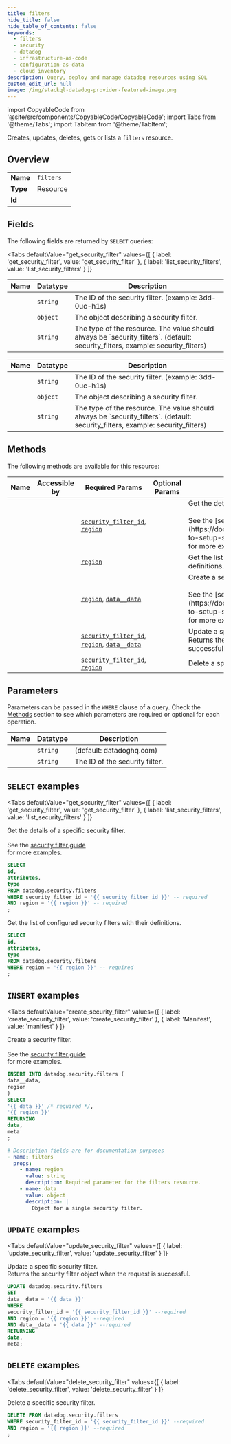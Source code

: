 ```yaml
--- 
title: filters
hide_title: false
hide_table_of_contents: false
keywords:
  - filters
  - security
  - datadog
  - infrastructure-as-code
  - configuration-as-data
  - cloud inventory
description: Query, deploy and manage datadog resources using SQL
custom_edit_url: null
image: /img/stackql-datadog-provider-featured-image.png
---
```


import CopyableCode from '@site/src/components/CopyableCode/CopyableCode';
import Tabs from '@theme/Tabs';
import TabItem from '@theme/TabItem';

Creates, updates, deletes, gets or lists a <code>filters</code> resource.

## Overview
<table><tbody>
<tr><td><b>Name</b></td><td><code>filters</code></td></tr>
<tr><td><b>Type</b></td><td>Resource</td></tr>
<tr><td><b>Id</b></td><td><CopyableCode code="datadog.security.filters" /></td></tr>
</tbody></table>

## Fields

The following fields are returned by `SELECT` queries:

<Tabs
    defaultValue="get_security_filter"
    values={[
        { label: 'get_security_filter', value: 'get_security_filter' },
        { label: 'list_security_filters', value: 'list_security_filters' }
    ]}
>
<TabItem value="get_security_filter">

<table>
<thead>
    <tr>
    <th>Name</th>
    <th>Datatype</th>
    <th>Description</th>
    </tr>
</thead>
<tbody>
<tr>
    <td><CopyableCode code="id" /></td>
    <td><code>string</code></td>
    <td>The ID of the security filter. (example: 3dd-0uc-h1s)</td>
</tr>
<tr>
    <td><CopyableCode code="attributes" /></td>
    <td><code>object</code></td>
    <td>The object describing a security filter.</td>
</tr>
<tr>
    <td><CopyableCode code="type" /></td>
    <td><code>string</code></td>
    <td>The type of the resource. The value should always be `security_filters`. (default: security_filters, example: security_filters)</td>
</tr>
</tbody>
</table>
</TabItem>
<TabItem value="list_security_filters">

<table>
<thead>
    <tr>
    <th>Name</th>
    <th>Datatype</th>
    <th>Description</th>
    </tr>
</thead>
<tbody>
<tr>
    <td><CopyableCode code="id" /></td>
    <td><code>string</code></td>
    <td>The ID of the security filter. (example: 3dd-0uc-h1s)</td>
</tr>
<tr>
    <td><CopyableCode code="attributes" /></td>
    <td><code>object</code></td>
    <td>The object describing a security filter.</td>
</tr>
<tr>
    <td><CopyableCode code="type" /></td>
    <td><code>string</code></td>
    <td>The type of the resource. The value should always be `security_filters`. (default: security_filters, example: security_filters)</td>
</tr>
</tbody>
</table>
</TabItem>
</Tabs>

## Methods

The following methods are available for this resource:

<table>
<thead>
    <tr>
    <th>Name</th>
    <th>Accessible by</th>
    <th>Required Params</th>
    <th>Optional Params</th>
    <th>Description</th>
    </tr>
</thead>
<tbody>
<tr>
    <td><a href="#get_security_filter"><CopyableCode code="get_security_filter" /></a></td>
    <td><CopyableCode code="select" /></td>
    <td><a href="#parameter-security_filter_id"><code>security_filter_id</code></a>, <a href="#parameter-region"><code>region</code></a></td>
    <td></td>
    <td>Get the details of a specific security filter.<br /><br />See the [security filter guide](https://docs.datadoghq.com/security_platform/guide/how-to-setup-security-filters-using-security-monitoring-api/)<br />for more examples.</td>
</tr>
<tr>
    <td><a href="#list_security_filters"><CopyableCode code="list_security_filters" /></a></td>
    <td><CopyableCode code="select" /></td>
    <td><a href="#parameter-region"><code>region</code></a></td>
    <td></td>
    <td>Get the list of configured security filters with their definitions.</td>
</tr>
<tr>
    <td><a href="#create_security_filter"><CopyableCode code="create_security_filter" /></a></td>
    <td><CopyableCode code="insert" /></td>
    <td><a href="#parameter-region"><code>region</code></a>, <a href="#parameter-data__data"><code>data__data</code></a></td>
    <td></td>
    <td>Create a security filter.<br /><br />See the [security filter guide](https://docs.datadoghq.com/security_platform/guide/how-to-setup-security-filters-using-security-monitoring-api/)<br />for more examples.</td>
</tr>
<tr>
    <td><a href="#update_security_filter"><CopyableCode code="update_security_filter" /></a></td>
    <td><CopyableCode code="update" /></td>
    <td><a href="#parameter-security_filter_id"><code>security_filter_id</code></a>, <a href="#parameter-region"><code>region</code></a>, <a href="#parameter-data__data"><code>data__data</code></a></td>
    <td></td>
    <td>Update a specific security filter.<br />Returns the security filter object when the request is successful.</td>
</tr>
<tr>
    <td><a href="#delete_security_filter"><CopyableCode code="delete_security_filter" /></a></td>
    <td><CopyableCode code="delete" /></td>
    <td><a href="#parameter-security_filter_id"><code>security_filter_id</code></a>, <a href="#parameter-region"><code>region</code></a></td>
    <td></td>
    <td>Delete a specific security filter.</td>
</tr>
</tbody>
</table>

## Parameters

Parameters can be passed in the `WHERE` clause of a query. Check the [Methods](#methods) section to see which parameters are required or optional for each operation.

<table>
<thead>
    <tr>
    <th>Name</th>
    <th>Datatype</th>
    <th>Description</th>
    </tr>
</thead>
<tbody>
<tr id="parameter-region">
    <td><CopyableCode code="region" /></td>
    <td><code>string</code></td>
    <td>(default: datadoghq.com)</td>
</tr>
<tr id="parameter-security_filter_id">
    <td><CopyableCode code="security_filter_id" /></td>
    <td><code>string</code></td>
    <td>The ID of the security filter.</td>
</tr>
</tbody>
</table>

## `SELECT` examples

<Tabs
    defaultValue="get_security_filter"
    values={[
        { label: 'get_security_filter', value: 'get_security_filter' },
        { label: 'list_security_filters', value: 'list_security_filters' }
    ]}
>
<TabItem value="get_security_filter">

Get the details of a specific security filter.<br /><br />See the [security filter guide](https://docs.datadoghq.com/security_platform/guide/how-to-setup-security-filters-using-security-monitoring-api/)<br />for more examples.

```sql
SELECT
id,
attributes,
type
FROM datadog.security.filters
WHERE security_filter_id = '{{ security_filter_id }}' -- required
AND region = '{{ region }}' -- required
;
```
</TabItem>
<TabItem value="list_security_filters">

Get the list of configured security filters with their definitions.

```sql
SELECT
id,
attributes,
type
FROM datadog.security.filters
WHERE region = '{{ region }}' -- required
;
```
</TabItem>
</Tabs>


## `INSERT` examples

<Tabs
    defaultValue="create_security_filter"
    values={[
        { label: 'create_security_filter', value: 'create_security_filter' },
        { label: 'Manifest', value: 'manifest' }
    ]}
>
<TabItem value="create_security_filter">

Create a security filter.<br /><br />See the [security filter guide](https://docs.datadoghq.com/security_platform/guide/how-to-setup-security-filters-using-security-monitoring-api/)<br />for more examples.

```sql
INSERT INTO datadog.security.filters (
data__data,
region
)
SELECT 
'{{ data }}' /* required */,
'{{ region }}'
RETURNING
data,
meta
;
```
</TabItem>
<TabItem value="manifest">

```yaml
# Description fields are for documentation purposes
- name: filters
  props:
    - name: region
      value: string
      description: Required parameter for the filters resource.
    - name: data
      value: object
      description: |
        Object for a single security filter.
```
</TabItem>
</Tabs>


## `UPDATE` examples

<Tabs
    defaultValue="update_security_filter"
    values={[
        { label: 'update_security_filter', value: 'update_security_filter' }
    ]}
>
<TabItem value="update_security_filter">

Update a specific security filter.<br />Returns the security filter object when the request is successful.

```sql
UPDATE datadog.security.filters
SET 
data__data = '{{ data }}'
WHERE 
security_filter_id = '{{ security_filter_id }}' --required
AND region = '{{ region }}' --required
AND data__data = '{{ data }}' --required
RETURNING
data,
meta;
```
</TabItem>
</Tabs>


## `DELETE` examples

<Tabs
    defaultValue="delete_security_filter"
    values={[
        { label: 'delete_security_filter', value: 'delete_security_filter' }
    ]}
>
<TabItem value="delete_security_filter">

Delete a specific security filter.

```sql
DELETE FROM datadog.security.filters
WHERE security_filter_id = '{{ security_filter_id }}' --required
AND region = '{{ region }}' --required
;
```
</TabItem>
</Tabs>
